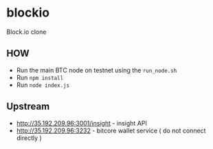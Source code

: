 # blockio

Block.io clone

## HOW

+ Run the main BTC node on testnet using the `run_node.sh`
+ Run `npm install`
+ Run `node index.js`

## Upstream

+ http://35.192.209.96:3001/insight - insight API
+ http://35.192.209.96:3232 - bitcore wallet service ( do not connect directly ) 
